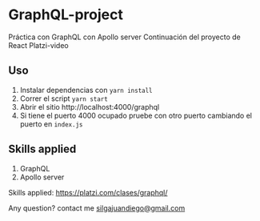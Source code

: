 # GraphQL-project
Práctica con GraphQL con Apollo server
Continuación del proyecto de React Platzi-video

## Uso
1. Instalar dependencias con `yarn install`
2. Correr el script `yarn start`
3. Abrir el sitio http://localhost:4000/graphql
4. Si tiene el puerto 4000 ocupado pruebe con otro puerto cambiando el puerto en `index.js`

## Skills applied
1. GraphQL
2. Apollo server

Skills applied: https://platzi.com/clases/graphql/

Any question? contact me silgajuandiego@gmail.com

